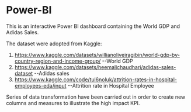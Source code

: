# Power-BI
This is an interactive Power BI dashboard containing the World GDP and Adidas Sales.

The dataset were adopted from Kaggle:
1. https://www.kaggle.com/datasets/willianoliveiragibin/world-gdp-by-country-region-and-income-group/ --World GDP
2. https://www.kaggle.com/datasets/heemalichaudhari/adidas-sales-dataset --Adidas sales
3. https://www.kaggle.com/code/tul6noluk/attrition-rates-in-hospital-employees-eda/input --Attrition rate in Hospital Employee

Series of data transformation have been carried out in order to create new columns and measures to illustrate the high impact KPI.



